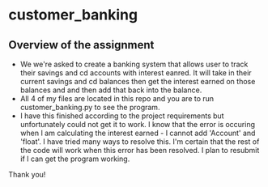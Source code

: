 # customer_banking

## Overview of the assignment 
- We we're asked to create a banking system that allows user to track their savings and cd accounts with interest eanred. It will take in their current savings and cd balances then get the interest earned on those balances and and then add that back into the balance.
- All 4 of my files are located in this repo and you are to run customer_banking.py to see the program. 
- I have this finished according to the project requirements but unfortunately could not get it to work. I know that the error is occuring when I am calculating the interest earned - I cannot add 'Account' and 'float'. I have tried many ways to resolve this. I'm certain that the rest of the code will work when this error has been resolved. I plan to resubmit if I can get the program working.

Thank you! 
